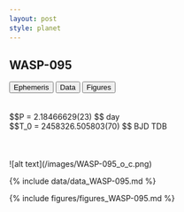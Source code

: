 ```yaml
---
layout: post
style: planet
---
```

<script src="../js/planets.js"></script>

## WASP-095

<!-- Tab links -->
<div class="tab">
<button class="tablinks" onclick="openCity(event, 'Ephemeris')">Ephemeris</button>
<button class="tablinks" onclick="openCity(event, 'Data')">Data</button>
<button class="tablinks" onclick="openCity(event, 'Figures')">Figures</button>
</div>

<!-- Tab content -->
<div id="Ephemeris" class="tabcontent" markdown="1">
<br/><br/>
$$P = 2.18466629(23) $$ day <br/>
$$T_0 = 2458326.505803(70) $$ BJD TDB
<br/><br/>
<br/><br/>
![alt text](/images/WASP-095_o_c.png)
</div>


<div id="Data" class="tabcontent" markdown="1">

{% include data/data_WASP-095.md %}

</div>

<div id="Figures" class="tabcontent" markdown="1">
{% include figures/figures_WASP-095.md %}
</div>


<script src="../js/tabs.js"></script>


